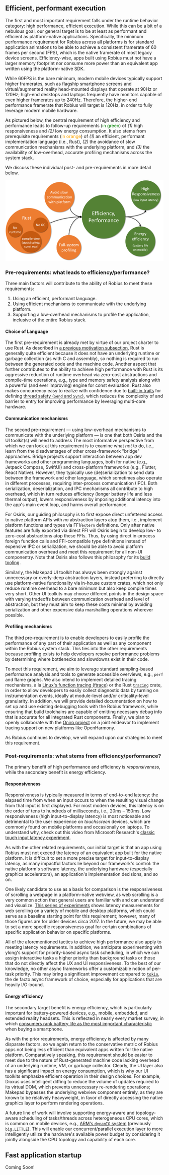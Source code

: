 ## Efficient, performant execution
The first and most important requirement falls under the runtime behavior category: high performance, efficient execution.
While this can be a bit of a nebulous goal, our general target is to be at least as performant and efficient as platform-native applications.
Specifically, the minimum performance requirement for Robius across all platforms is for standard application animations to be able to achieve a consistent framerate of 60 frames per second (FPS), which is the native framerate of most legacy device screens.
Efficiency-wise, apps built using Robius must not have a larger memory footprint nor consume more power than an equivalent app written using the platform-native SDK.

While 60FPS is the bare minimum, modern mobile devices typically support higher framerates, such as flagship smartphone screens and virtual/augmented reality head-mounted displays that operate at 90Hz or 120Hz;
high-end desktops and laptops frequently have monitors capable of even higher framerates up to 240Hz.
Therefore, the higher-end performance framerate that Robius will target is 120Hz, in order to fully leverage modern mobile hardware.


As pictured below, the central requirement of high efficiency and performance leads to follow-up requirements (<span style="color:green;">in green</span>) of *(1)* high responsiveness and *(2)* low energy consumption.
It also stems from prerequisite requirements (<span style="color: orange;">in orange</span>) of *(1)* an efficient, performant implementation language (i.e., Rust), *(2)* the avoidance of slow communication mechanisms with the underlying platform, and *(3)* the availability of low-overhead, accurate profiling mechanisms across the system stack.

We discuss these individual post- and pre-requirements in more detail below.

![Efficient, Performant Execution](../img/efficient_execution.png)


### Pre-requirements: what leads to efficiency/performance?
Three main factors will contribute to the ability of Robius to meet these requirements: 
1. Using an efficient, performant language.
2. Using efficient mechanisms to communicate with the underlying platform.
3. Supporting a low-overhead mechanisms to profile the application, inclusive of the entire Robius stack.

#### Choice of Language

The first pre-requirement is already met by virtue of our project charter to use Rust.
As described in [a previous motivation subsection](../motivation/rust_is_right.md#rust-combines-safety-with-usability-and-performance), Rust is generally quite efficient because it does not have an underlying runtime or garbage collection (as with C and assembly), so nothing is required to run between the generated code and the machine code.
Another aspect that further contributes to the ability to achieve high performance with Rust is its aggressive reduction of runtime overhead via zero-cost abstractions and compile-time operations, e.g., type and memory safety analysis along with a powerful (and ever improving) engine for const evaluation.
Rust also makes concurrency easy to realize with confidence due to [built-in traits](https://doc.rust-lang.org/book/ch16-04-extensible-concurrency-sync-and-send.html) for defining [thread safety (`Send` and `Sync`)](https://doc.rust-lang.org/nomicon/send-and-sync.html), which reduces the complexity of and barrier to entry for improving performance by leveraging multi-core hardware.

#### Communication mechanisms

The second pre-requirement — using low-overhead mechanisms to communicate with the underlying platform — is one that both Osiris and the UI toolkit(s) will need to address
The most informative perspective from which we can look at this requirement is to examine what *not* to do, i.e., learn from the disadvantages of other cross-framework "bridge" approaches.
Bridge projects support interaction between app dev frameworks and other programming languages, both for native (e.g., Jetpack Compose, SwiftUI) and cross-platform frameworks (e.g., Flutter, React Native). 
However, they typically use (de)serialization to send data between the framework and other language, which sometimes also operate in different processes, requiring inter-process communication (IPC).
Both serialization, deserialization, and IPC mechanisms all contribute to high overhead, which in turn reduces efficiency (longer battery life and less thermal output), lowers responsiveness by imposing additional latency into the app's main event loop, and harms overall performance.

For Osiris, our guiding philosophy is to first expose direct unfettered access to native platform APIs with *no* abstraction layers atop them, i.e., implement platform functions and types via FFI/`extern` definitions.
Only after native features are fully exported via direct FFI will Osiris begin to develop low- to zero-cost abstractions atop these FFIs.
Thus, by using direct in-process foreign function calls and FFI-compatible type definitions instead of expensive IPC or serialization, we should be able to avoid platform communication overhead and meet this requirement for all non-UI componentry.
Note that Osiris also follows this philosophy for its [build tooling](build_dev_requirements.md).

Similarly, the Makepad UI toolkit has always been strongly against unnecessary or overly-deep abstraction layers, instead preferring to directly use platform-native functionality via in-house custom crates, which not only reduce runtime overhead to a bare minimum but also keep compile times very short.
Other UI toolkits may choose different points in the design space with varying tradeoffs between communication overhead and level of abstraction, but they must aim to keep these costs minimal by avoiding serialization and other expensive data marshalling operations wherever possible.


#### Profiling mechanisms

The third pre-requirement is to enable developers to easily profile the performance of any part of their application as well as any component within the Robius system stack.
This ties into the other requirements because profiling exists to help developers resolve performance problems by determining where bottlenecks and slowdowns exist in their code.

To meet this requirement, we aim to leverage standard sampling-based performance analysis and tools to generate accessible overviews, e.g., `perf` and flame graphs.
We also intend to implement detailed tracing mechanisms, à la [Linux's function tracing (ftrace)](https://www.kernel.org/doc/html/v4.18/trace/ftrace.html) or the Rust [`tracing`](https://crates.io/crates/tracing) crate, in order to allow developers to easily collect diagnostic data by turning on instrumentation events, ideally at module-level and/or criticality-level granularity.
In addition, we will provide detailed documentation on how to set up and use  existing debugging tools with the Robius framework, while ensuring that build toolchains are capable of emitting necessary debug info that is accurate for  all integrated Rust components.
Finally, we plan to openly collaborate with the [Oniro project](https://oniroproject.org/) on a joint endeavor to implement tracing support on new platforms like OpenHarmony.

As Robius continues to develop, we will expand upon our strategies to meet this requirement.


### Post-requirements: what stems from efficiency/performance?

The primary benefit of high performance and efficiency is *responsiveness*, while the secondary benefit is energy efficiency.

#### Responsiveness

Responsiveness is typically measured in terms of end-to-end latency: the elapsed time from when an input occurs to when the resulting visual change from that input is first displayed.
For most modern devices, this latency is on the order of tens to hundreds of milliseconds, i.e., 20ms – 150ms.
Low responsiveness (high input-to-display latency) is most noticeable and detrimental to the user experience on *touchscreen* devices, which are commonly found on mobile platforms and occasionally on laptops.
To understand why, check out this video from Microsoft Research's [classic touch input latency experiment](https://www.youtube.com/watch?v=vOvQCPLkPt4).


As with the other related requirements, our initial target is that an app using Robius must not exceed the latency of an equivalent app built for the native platform.
It is difficult to set a more precise target for input-to-display latency, as many impactful factors lie beyond our framework's control: the native platform's software latency, the underlying hardware (especially graphics accelerators), an application's implementation decisions, and so on.


One likely candidate to use as a basis for comparison is the responsiveness of scrolling a webpage in a platform-native webview, as web scrolling is a very common action that general users are familiar with and can understand and visualize.
[This series of experiments](https://danluu.com/input-lag/) shows latency measurements for web scrolling on a variety of mobile and desktop platforms, which could serve as a baseline starting point for this requirement; however, many of those figures are for older devices circa 2017. 
In the future, we may be able to set a more specific responsiveness goal for certain combinations of specific application behavior on specific platforms.



All of the aforementioned tactics to achieve high performance also apply to meeting latency requirements. 
In addition, we anticipate experimenting with ylong's support for priority-based async task scheduling, in which we can assign interactive tasks a higher priority than background tasks or those that do not directly affect the UX and UI responsiveness.
To the best of our knowledge, no other async frameworks offer a customizable notion of per-task priority.
This may bring a significant improvement compared to [`tokio`](https://tokio.rs/), the de facto async framework of choice, especially for applications that are heavily I/O-bound.




#### Energy efficiency

The secondary target benefit is energy efficiency, which is particularly important for battery-powered devices, e.g., mobile, embedded, and extended reality headsets.
This is reflected in nearly every market survey, in which [consumers rank battery life as the most important characteristic](https://9to5mac.com/2021/03/19/iphone-buyers-want-battery-life-over-5g/) when buying a smartphone.


As with the prior requirements, energy efficiency is affected by many disparate factors, so we again return to the conservative metric of Robius apps not being less efficient than equivalent apps written for the native platform.
Comparatively speaking, this requirement should be easier to meet due to the nature of Rust-generated machine code lacking overhead of an underlying runtime, VM, or garbage collector.
Clearly, the UI layer also has a significant impact on energy consumption, which is why our UI toolkits emphasize efficient operation in their design choices.
For example, Dioxus uses intelligent diffing to reduce the volume of updates required to its virtual DOM, which prevents unnecessary re-rendering operations;
Makepad bypasses the underlying webview component entirely, as they are known to be relatively heavyweight, in favor of directly accessing the native graphics layer to perform rendering operations.


A future line of work will involve supporting energy-aware and topology-aware scheduling of tasks/threads across heterogeneous CPU cores, which is common on mobile devices, e.g., [ARM's `dynamIQ` system](https://www.arm.com/technologies/dynamiq) (previously [`big.LITTLE`](https://www.arm.com/technologies/big-little)).
This will enable our concurrent/parallel execution layer to more intelligently utilize the hardware's available power budget by considering it jointly alongside the CPU topology and capability of each core.



## Fast application startup
Coming Soon!


<!-- research shows that 59 percent of users dislike a slow launch and expect apps to open within two seconds. -->



<!-- cspell:ignore ftrace -->